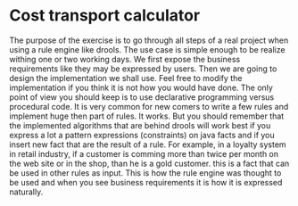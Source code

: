 # Cost transport calculator


The purpose of the exercise is to go through all steps of a real project when using a rule engine like drools. The use case is simple enough to be realize withing one or two working days. 
We first expose the business requirements like they may be expressed by users. Then we are going to design the implementation we shall use. Feel free to modify the implementation if you think it is not how you would have done. The only point of view you should keep is to use declarative programming versus procedural code.
It is very common for new comers to write a few rules and implement huge then part of rules. It works. But you should remember that the implemented algorithms that are behind drools will work best if you express a lot a pattern expressions (constraints) on java facts and if you insert new fact that are the result of a rule. 
For example, in a loyalty system in retail industry, if a customer is comming more than twice per month on the web site or in the shop, than he is a gold customer. this is a fact that can be used in other rules as input. 
This is how the rule engine was thought to be used and when you see business requirements it is how it is expressed naturally.